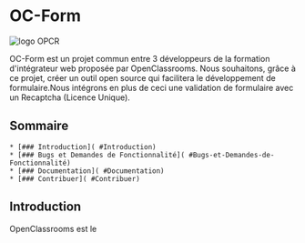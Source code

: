 # OC-Form

![logo OPCR](#http://www.travelplugin.com/wp-content/uploads/2015/11/Logo_Open-Classrooms.png)

OC-Form est un projet commun entre 3 développeurs de la formation d'intégrateur web proposée par OpenClassrooms. Nous souhaitons, grâce à ce projet, créer un outil open source qui facilitera le développement de formulaire.Nous intégrons en plus de ceci une validation de formulaire avec un Recaptcha (Licence Unique).

## Sommaire

    * [### Introduction]( #Introduction)
    * [### Bugs et Demandes de Fonctionnalité]( #Bugs-et-Demandes-de-Fonctionnalité)
    * [### Documentation]( #Documentation)
    * [### Contribuer]( #Contribuer)
 
## Introduction

OpenClassrooms est le 